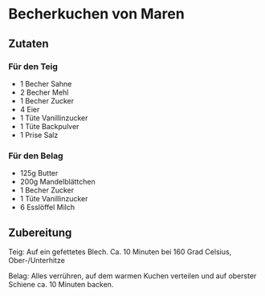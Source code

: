 # Becherkuchen von Maren

## Zutaten
### Für den Teig 
- 1 Becher Sahne 
- 2 Becher Mehl 
- 1 Becher Zucker 
- 4 Eier 
- 1 Tüte Vanillinzucker 
- 1 Tüte Backpulver 
- 1 Prise Salz 

### Für den Belag

- 125g Butter 
- 200g Mandelblättchen 
- 1 Becher Zucker 
- 1 Tüte Vanillinzucker 
- 6 Esslöffel Milch 

## Zubereitung
Teig: Auf ein gefettetes Blech. Ca. 10 Minuten bei 160 Grad Celsius, Ober-/Unterhitze 

Belag: Alles verrühren, auf dem warmen Kuchen verteilen und auf oberster Schiene ca. 10 Minuten backen.  
